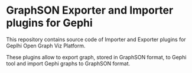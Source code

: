 # GraphSON Exporter and Importer plugins for Gephi

This repository contains source code of Importer and Exporter plugins for Geplhi Open Graph Viz Platform.

These plugins allow to export graph, stored in GraphSON format, to Gephi tool and import Gephi graphs to GraphSON format.


